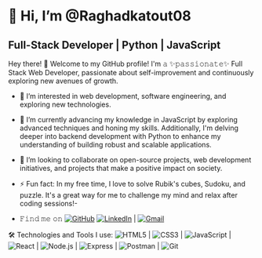 # 👋 Hi, I’m @Raghadkatout08

## Full-Stack Developer | Python | JavaScript

Hey there! 👋 Welcome to my GitHub profile! I'm 𝚊 ✨𝚙𝚊𝚜𝚜𝚒𝚘𝚗𝚊𝚝𝚎✨ Full Stack Web Developer, passionate about self-improvement and continuously exploring new avenues of growth.
- 👀 I’m interested in web development, software engineering, and exploring new technologies.
- 🌱 I’m currently advancing my knowledge in JavaScript by exploring advanced techniques and honing my skills. Additionally, I'm delving deeper into backend development with Python to enhance my understanding of building robust and scalable applications.
- 💞️ I’m looking to collaborate on open-source projects, web development initiatives, and projects that make a positive impact on society.
- ⚡ Fun fact: In my free time, I love to solve Rubik's cubes, Sudoku, and puzzle. It's a great way for me to challenge my mind and relax after coding sessions!-
  
- 𝙵𝚒𝚗𝚍 𝚖𝚎 𝚘𝚗
[![GitHub](https://img.icons8.com/ios-glyphs/30/000000/github.png)](https://github.com/Raghadkatout08/Raghadkatout08) [![LinkedIn](https://img.icons8.com/ios-glyphs/30/000000/linkedin.png)](https://www.linkedin.com/in/raghad-katout-263949211/) | [![Gmail](https://img.icons8.com/ios-glyphs/30/000000/gmail.png)](raghadkatout67@gmail.com)


🛠️ Technologies and Tools I use:
![HTML5](https://upload.wikimedia.org/wikipedia/commons/3/38/HTML5_Badge.svg) | ![CSS3](https://upload.wikimedia.org/wikipedia/commons/d/d5/CSS3_logo_and_wordmark.svg) | ![JavaScript](https://upload.wikimedia.org/wikipedia/commons/9/99/Unofficial_JavaScript_logo_2.svg) | ![React](https://upload.wikimedia.org/wikipedia/commons/a/a7/React-icon.svg) | ![Node.js](https://upload.wikimedia.org/wikipedia/commons/d/d9/Node.js_logo.svg) | ![Express](https://upload.wikimedia.org/wikipedia/commons/6/64/Expressjs.png) | ![Postman](https://www.vectorlogo.zone/logos/getpostman/getpostman-icon.svg) | ![Git](https://upload.wikimedia.org/wikipedia/commons/e/e0/Git-logo.svg)


<!---
Raghadkatout08/Raghadkatout08 is a ✨ special ✨ repository because its `README.md` (this file) appears on your GitHub profile.
You can click the Preview link to take a look at your changes.
--->
